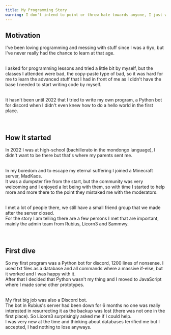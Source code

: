 ```yaml
---
title: My Programming Story
warning: I don't intend to point or throw hate towards anyone, I just want to share my experience and the path I took to be here, which hopefully can help others in their own ones.
---
```


## Motivation

I've been loving programming and messing with stuff since I was a 6yo, but I've never really had the chance to learn at that age.
<br /><br />

I asked for programming lessons and tried a little bit by myself, but the classes I attended were bad, the copy-paste type of bad, so it was hard for me to learn the advanced stuff that I had in front of me as I didn't have the base I needed to start writing code by myself.
<br /><br />

It hasn't been until 2022 that I tried to write my own program, a Python bot for discord when I didn't even knew how to do a hello world in the first place.
<br /><br /><br />

## How it started

In 2022 I was at high-school (bachillerato in the mondongo language), I didn't want to be there but that's where my parents sent me.
<br /><br />

In my boredom and to escape my eternal suffering I joined a Minecraft server, MadKaos.
<br />
It was a dumpster fire from the start, but the community was very welcoming and I enjoyed a lot being with them, so with time I started to help more and more there to the point they mistaked me with the moderators.
<br /><br />

I met a lot of people there, we still have a small friend group that we made after the server closed.
<br />
For the story I am telling there are a few persons I met that are important, mainly the admin team from Rubius, Licorn3 and Sammwy.
<br /><br /><br />

## First dive

So my first program was a Python bot for discord, 1200 lines of nonsense. I used txt files as a database and all commands where a massive if-else, but it worked and I was happy with it.
<br />
After that I decided that Python wasn't my thing and I moved to JavaScript where I made some other prototypes.
<br /><br />

My first big job was also a Discord bot.
<br />
The bot in Rubius's server had been down for 6 months no one was really interested in resurrecting it as the backup was lost (there was not one in the first place). So Licorn3 surprisingly asked me if I could help.
<br />
I was very new at the time and thinking about databases terrified me but I accepted, I had nothing to lose anyways.
<br /><br /><br />
